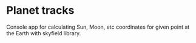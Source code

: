 # Planet tracks

Console app for calculating Sun, Moon, etc coordinates for given point at the Earth with skyfield library.
